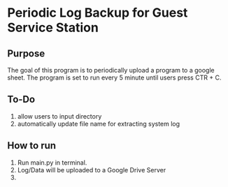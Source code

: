 # Periodic Log Backup for Guest Service Station 

## Purpose
The goal of this program is to periodically upload a program to a google sheet. The program is set to run every 5 minute until users press CTR + C. 

## To-Do
1. allow users to input directory 
2. automatically update file name for extracting system log 

## How to run
1. Run main.py in terminal. 
2. Log/Data will be uploaded to a Google Drive Server
3. 
